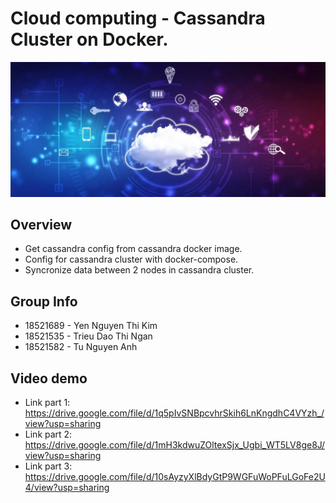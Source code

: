 # Cloud computing - Cassandra Cluster on Docker.
![](./reports/cloud.webp)

## Overview
- Get cassandra config from cassandra docker image.
- Config for cassandra cluster with docker-compose.
- Syncronize data between 2 nodes in cassandra cluster.

## Group Info
- 18521689 - Yen Nguyen Thi Kim <br/>
- 18521535 - Trieu Dao Thi Ngan <br/>
- 18521582 - Tu Nguyen Anh <br/>

## Video demo
- Link part 1: https://drive.google.com/file/d/1q5pIvSNBpcvhrSkih6LnKngdhC4VYzh_/view?usp=sharing <br/>
- Link part 2: https://drive.google.com/file/d/1mH3kdwuZOltexSjx_Ugbi_WT5LV8ge8J/view?usp=sharing <br/>
- Link part 3: https://drive.google.com/file/d/10sAyzyXlBdyGtP9WGFuWoPFuLGoFe2U4/view?usp=sharing <br/>
